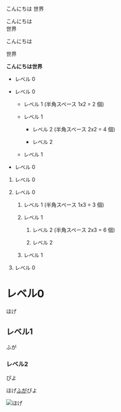 こんにちは
世界

こんにちは  
世界

こんにちは

世界

**こんにちは世界**

- レベル 0

- レベル 0

  - レベル 1 (半角スペース 1x2 = 2 個)

  - レベル 1

    - レベル 2 (半角スペース 2x2 = 4 個)

    - レベル 2

  - レベル 1

- レベル 0

1. レベル 0

1. レベル 0

   1. レベル 1 (半角スペース 1x3 = 3 個)

   1. レベル 1

      1. レベル 2 (半角スペース 2x3 = 6 個)

      1. レベル 2

   1. レベル 1

1. レベル 0

# レベル0



ほげ



## レベル1



ふが



### レベル2



ぴよ

ほげ[ふが](https://github.com/)ぴよ

![ほげ](/A/docs/hoge.png)
